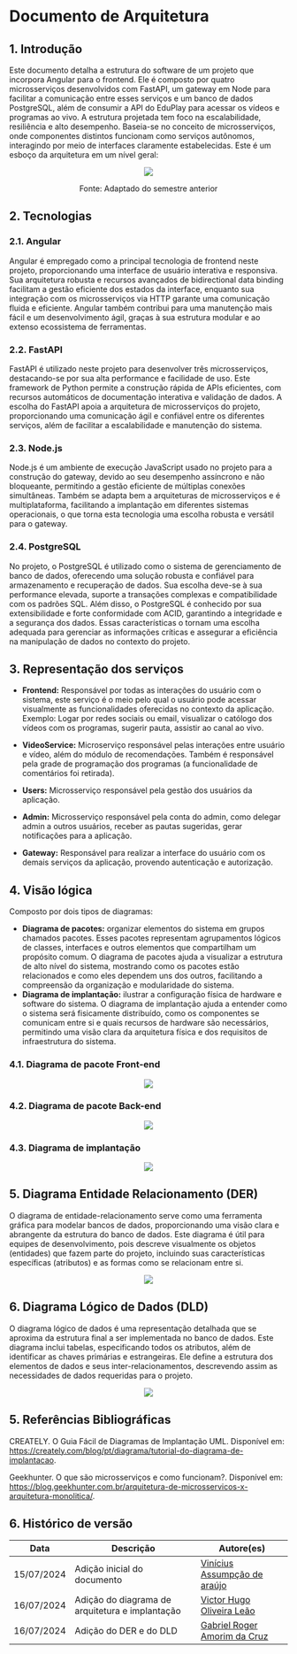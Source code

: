 # Documento de Arquitetura

## 1. Introdução

Este documento detalha a estrutura do software de um projeto que incorpora Angular para o frontend. Ele é composto por quatro microsserviços desenvolvidos com FastAPI, um gateway em Node para facilitar a comunicação entre esses serviços e um banco de dados PostgreSQL, além de consumir a API do EduPlay para acessar os vídeos e programas ao vivo. A estrutura projetada tem foco na escalabilidade, resiliência e alto desempenho. Baseia-se no conceito de microsserviços, onde componentes distintos funcionam como serviços autônomos, interagindo por meio de interfaces claramente estabelecidas. Este é um esboço da arquitetura em um nível geral:

<p align="center">
    <img src="https://raw.githubusercontent.com/fga-eps-mds/2024.1-UnB-TV-DOC/main/docs/assets/arquitetura.png" />
</p>
<p align="center">
Fonte: Adaptado do semestre anterior
</p>

## 2. Tecnologias

### 2.1. Angular

Angular é empregado como a principal tecnologia de frontend neste projeto, proporcionando uma interface de usuário interativa e responsiva. Sua arquitetura robusta e recursos avançados de bidirectional data binding facilitam a gestão eficiente dos estados da interface, enquanto sua integração com os microsserviços via HTTP garante uma comunicação fluida e eficiente. Angular também contribui para uma manutenção mais fácil e um desenvolvimento ágil, graças à sua estrutura modular e ao extenso ecossistema de ferramentas.

### 2.2. FastAPI

FastAPI é utilizado neste projeto para desenvolver três microsserviços, destacando-se por sua alta performance e facilidade de uso. Este framework de Python permite a construção rápida de APIs eficientes, com recursos automáticos de documentação interativa e validação de dados. A escolha do FastAPI apoia a arquitetura de microsserviços do projeto, proporcionando uma comunicação ágil e confiável entre os diferentes serviços, além de facilitar a escalabilidade e manutenção do sistema.

### 2.3. Node.js


Node.js é um ambiente de execução JavaScript usado no projeto para a construção do gateway, devido ao seu desempenho assíncrono e não bloqueante, permitindo a gestão eficiente de múltiplas conexões simultâneas. Também se adapta bem a arquiteturas de microsserviços e é multiplataforma, facilitando a implantação em diferentes sistemas operacionais, o que torna esta tecnologia uma escolha robusta e versátil para o gateway.

### 2.4. PostgreSQL

No projeto, o PostgreSQL é utilizado como o sistema de gerenciamento de banco de dados, oferecendo uma solução robusta e confiável para armazenamento e recuperação de dados. Sua escolha deve-se à sua performance elevada, suporte a transações complexas e compatibilidade com os padrões SQL. Além disso, o PostgreSQL é conhecido por sua extensibilidade e forte conformidade com ACID, garantindo a integridade e a segurança dos dados. Essas características o tornam uma escolha adequada para gerenciar as informações críticas e assegurar a eficiência na manipulação de dados no contexto do projeto.

## 3. Representação dos serviços

-   **Frontend:** Responsável por todas as interações do usuário com o sistema, este serviço é o meio pelo qual o usuário pode acessar visualmente as funcionalidades oferecidas no contexto da aplicação. Exemplo: Logar por redes sociais ou email, visualizar o católogo dos vídeos com os programas, sugerir pauta, assistir ao canal ao vivo.

-   **VideoService:** Microserviço responsável pelas interações entre usuário e vídeo, além do módulo de recomendações. Também é responsável pela grade de programação dos programas (a funcionalidade de comentários foi retirada).

-   **Users:** Microsserviço responsável pela gestão dos usuários da aplicação.

-   **Admin:** Microsserviço responsável pela conta do admin, como delegar admin a outros usuários, receber as pautas sugeridas, gerar notificações para a aplicação.

-   **Gateway:** Responsável para realizar a interface do usuário com os demais serviços da aplicação, provendo autenticação e autorização.

## 4. Visão lógica

Composto por dois tipos de diagramas:

- **Diagrama de pacotes:** organizar elementos do sistema em grupos chamados pacotes. Esses pacotes representam agrupamentos lógicos de classes, interfaces e outros elementos que compartilham um propósito comum. O diagrama de pacotes ajuda a visualizar a estrutura de alto nível do sistema, mostrando como os pacotes estão relacionados e como eles dependem uns dos outros, facilitando a compreensão da organização e modularidade do sistema.
- **Diagrama de implantação:** ilustrar a configuração física de hardware e software do sistema. O diagrama de implantação ajuda a entender como o sistema será fisicamente distribuído, como os componentes se comunicam entre si e quais recursos de hardware são necessários, permitindo uma visão clara da arquitetura física e dos requisitos de infraestrutura do sistema.

### 4.1. Diagrama de pacote Front-end

<p align="center">
    <img src="https://raw.githubusercontent.com/fga-eps-mds/2024.1-UnB-TV-DOC/4e5aa4f32aa3d5d998de12b0750103d99f877e4b/docs/assets/frontend.svg" />
</p>

### 4.2. Diagrama de pacote Back-end

<p align="center">
    <img src="https://raw.githubusercontent.com/fga-eps-mds/2024.1-UnB-TV-DOC/4e5aa4f32aa3d5d998de12b0750103d99f877e4b/docs/assets/backend.svg" />
</p>

### 4.3. Diagrama de implantação

<p align="center">
    <img src="https://raw.githubusercontent.com/fga-eps-mds/2024.1-UnB-TV-DOC/main/docs/assets/implantacao.png" />
</p>

## 5. Diagrama Entidade Relacionamento (DER)

O diagrama de entidade-relacionamento serve como uma ferramenta gráfica para modelar bancos de dados, proporcionando uma visão clara e abrangente da estrutura do banco de dados. Este diagrama é útil para equipes de desenvolvimento, pois descreve visualmente os objetos (entidades) que fazem parte do projeto, incluindo suas características específicas (atributos) e as formas como se relacionam entre si.

<p align="center">
    <img src="https://raw.githubusercontent.com/fga-eps-mds/2024.1-UnB-TV-DOC/main/docs/assets/DiagramaEntidadeRelacionamento.png" />
</p>

## 6. Diagrama Lógico de Dados (DLD)

O diagrama lógico de dados é uma representação detalhada que se aproxima da estrutura final a ser implementada no banco de dados. Este diagrama inclui tabelas, especificando todos os atributos, além de identificar as chaves primárias e estrangeiras. Ele define a estrutura dos elementos de dados e seus inter-relacionamentos, descrevendo assim as necessidades de dados requeridas para o projeto.

<p align="center">
    <img src="https://raw.githubusercontent.com/fga-eps-mds/2024.1-UnB-TV-DOC/main/docs/assets/DiagramaLogicoDeDados.png" />
</p>

## 5. Referências Bibliográficas

CREATELY. O Guia Fácil de Diagramas de Implantação UML. Disponível em: https://creately.com/blog/pt/diagrama/tutorial-do-diagrama-de-implantacao.

Geekhunter. O que são microsserviços e como funcionam?. Disponível em: https://blog.geekhunter.com.br/arquitetura-de-microsservicos-x-arquitetura-monolitica/.

## 6. Histórico de versão

| **Data**   | **Descrição**                                    | **Autore(es)**    |
| ---------- | ------------------------------------------------ | ----------------- |
| 15/07/2024 | Adição inicial do documento                              | [Vinícius Assumpção de araújo](https://github.com/viniman27)          |
| 16/07/2024 | Adição do diagrama de arquitetura e implantação | [Victor Hugo Oliveira Leão](https://github.com/victorleaoo) |
| 16/07/2024 | Adição do DER e do DLD | [Gabriel Roger Amorim da Cruz](https://github.com/GabrielRoger07) |